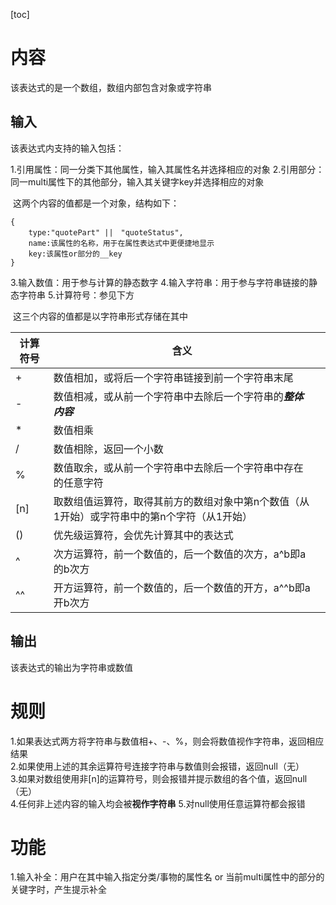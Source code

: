 [toc]

# 内容

该表达式的是一个数组，数组内部包含对象或字符串

## 输入

该表达式内支持的输入包括：

1.引用属性：同一分类下其他属性，输入其属性名并选择相应的对象
2.引用部分：同一multi属性下的其他部分，输入其关键字key并选择相应的对象

​	这两个内容的值都是一个对象，结构如下：

~~~
{
	type:"quotePart" ||　"quoteStatus",
	name:该属性的名称，用于在属性表达式中更便捷地显示
	key:该属性or部分的__key
}
~~~

3.输入数值：用于参与计算的静态数字
4.输入字符串：用于参与字符串链接的静态字符串
5.计算符号：参见下方

​	这三个内容的值都是以字符串形式存储在其中

| 计算符号 | 含义                                                         |      |
| -------- | ------------------------------------------------------------ | ---- |
| +        | 数值相加，或将后一个字符串链接到前一个字符串末尾             |      |
| -        | 数值相减，或从前一个字符串中去除后一个字符串的***整体内容*** |      |
| *        | 数值相乘                                                     |      |
| /        | 数值相除，返回一个小数                                       |      |
| %        | 数值取余，或从前一个字符串中去除后一个字符串中存在的任意字符 |      |
| [n]      | 取数组值运算符，取得其前方的数组对象中第n个数值（从1开始）或字符串中的第n个字符（从1开始） |      |
| ()       | 优先级运算符，会优先计算其中的表达式                         |      |
| ^        | 次方运算符，前一个数值的，后一个数值的次方，a^b即a的b次方    |      |
| ^^       | 开方运算符，前一个数值的，后一个数值的开方，a^^b即a开b次方   |      |

## 输出

该表达式的输出为字符串或数值  

# 规则

1.如果表达式两方将字符串与数值相+、-、%，则会将数值视作字符串，返回相应结果  
2.如果使用上述的其余运算符号连接字符串与数值则会报错，返回null（无）  
3.如果对数组使用非[n]的运算符号，则会报错并提示数组的各个值，返回null（无）  
4.任何非上述内容的输入均会被**视作字符串**
5.对null使用任意运算符都会报错

# 功能

1.输入补全：用户在其中输入指定分类/事物的属性名 or 当前multi属性中的部分的关键字时，产生提示补全